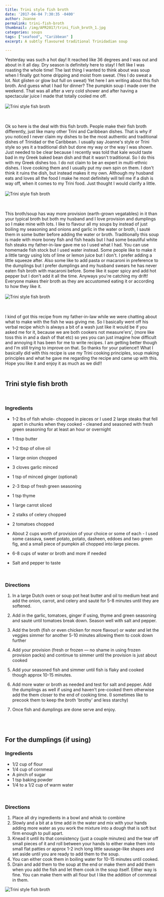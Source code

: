 ```yaml
---
title: Trini style fish broth
date: '2017-04-04 7:30:35 -0400'
author: Joanne
permalink: trini-fish-broth
thumbnail: /img/APR2017/trini_fish_broth_1.jpg
categories: soups
tags: ["seafood", "Caribbean" ]
excerpt: A subtly flavoured traditional Trinidadian soup

---
```


Yesterday was such a hot day! It reached like 36 degrees and I was out and about in it all day. Dry season is definitely here to stay! I felt like I was roasting the whole time! The last thing I wanted to think about was soup when I finally got home dripping and moist from sweat. (Yes I do sweat a lot. Not glisten or glow but full on sweat) Yet here I am writing about this fish broth.  And guess what I had for dinner? The pumpkin soup I made over the weekend.  That was all after a very cold shower and after having a  spectacular juice I made that totally cooled me off.
<br>
<br>
![Trini style fish broth](/img/APR2017/trini_fish_broth_2.jpg)  
<br>
<br>

Ok so here is the deal with this fish broth.  People make their fish broth differently, just like many other Trini and Caribbean dishes. That is why if you noticed I never claim
my dishes to be the most authentic and traditional dishes of Trinidad or the Caribbean.  I usually say Joanne's style or Trini style so yes it a traditional dish but done my way or the way I was shown. Just needed to be clear because I recently was told that kale would taste bad in my Greek baked bean dish and that it wasn't traditional. So I do this with my Greek dishes too. I do not claim to be an expert in multi-ethnic dishes.  I love cooking them and I usually put my own spin on them.  I don't think it  ruins the dish, but instead makes it my own.  Although my husband eats and loves all the food I make he most definitely will tell me if a dish is way off, when it comes to my Trini food. Just thought I would clarify a little.
<br>
<br>
![Trini style fish broth](/img/APR2017/trini_fish_broth_3.jpg)  
<br>
<br>

This broth/soup has way more provision (earth-grown vegatables) in it than your typical broth but both my husband and I love provision and dumplings so I make mine with lots.  I like to flavour all my soups by instead of just boiling my seasoning and onions and garlic in the water or broth, I sauté them in some butter before adding the water or broth. Traditionally this soup is made with more boney fish and fish heads but I had some beautiful white fish steaks my father-in-law gave me so I used what I had.  You can use homemade fish stock but I used water instead. Some people like to make it a little tangy using lots of lime or lemon juice but I don't.  I prefer adding a little squeeze after.  Also some like to add pasta or macaroni in preference to the dumplings but I prefer dumplings and my husband swears he has never eaten fish broth with macaroni before. Some like it super spicy and add hot pepper but I don't add it all the time.  Anyways you're catching my drift! Everyone makes their broth as they are accustomed eating it or according to how they like it.
<br>
<br>
![Trini style fish broth](/img/APR2017/trini_fish_broth_4.jpg)  
<br>
<br>

I kind of got this recipe from my father-in-law while we were chatting about what to make with the fish he was giving me.  So I basically went off his verbal recipe which is always a bit of a wash just like it would be if you asked me for it, because we are both cookers not measure'ers', (more like toss this in and a dash of that etc) so yes you can just imagine how difficult and annoying it has been for me to write recipes. I am getting better though and I'm still trying to improve on that. So thanks for your patience!! What I basically did with this recipe is use my Trini cooking principles, soup making principles and what he gave me regarding the recipe and came up with this.  Hope you like it and enjoy it as much as we did!!
<br>
<br>

## Trini style fish broth
<br>

### Ingredients

* 1-2 lbs of fish whole- chopped in pieces or I used 2 large steaks that fell apart in chunks when they cooked - cleaned and seasoned with fresh green seasoning for at least an hour or overnight

* 1 tbsp butter

* 1-2 tbsp of olive oil

* 1 large onion chopped

* 3 cloves garlic minced

* 1 tsp of minced ginger (optional)

* 2-3 tbsp of fresh green seasoning

* 1 tsp thyme

* 1 large carrot sliced

* 2 stalks of celery chopped

* 2 tomatoes chopped

* About 2 cups worth of provision of your choice or some of each - I used some cassava, sweet potato, potato, dasheen, eddoes and two green fig, and a small piece of pumpkin all chopped into large pieces.

* 6-8 cups of water or broth and more if needed

* Salt and pepper to taste
<br>


### Directions

1. In a large Dutch oven or soup pot heat butter and oil to medium heat and add the onion, carrot, and celery and sauté for 5-8 minutes until they are softened.

1. Add in the garlic, tomatoes, ginger if using, thyme and green seasoning and sauté until tomatoes break down. Season well with salt and pepper.

1. Add the broth (fish or even chicken for more flavour) or water and let the veggies simmer for another 5-10 minutes allowing them to cook down further

1. Add your provision (fresh or frozen &mdash; no shame in using frozen provision packs) and continue to simmer until the provision is just about cooked

1. Add your seasoned fish and simmer until fish is flaky and cooked though approx 10-15 minutes.  

1. Add more water or broth as needed and test for salt and pepper. Add the dumplings as well if using and haven't pre-cooked them otherwise add the them closer to the end of cooking time. (I sometimes like to precook them to keep the broth 'brothy' and less starchy)

1. Once fish and dumplings are done serve and enjoy.
<br>
<br>

## For the dumplings (if using)

### Ingredients

* 1/2 cup of flour
* 1/4 cup of cornmeal
* A pinch of sugar
* 1 tsp baking powder
* 1/4 to a 1/2 cup of warm water
<br>

### Directions

1. Place all dry ingredients in a  bowl and whisk to combine
2. Slowly and a bit at a time add in the water and mix with your hands adding more water as you work the mixture into a dough that is soft but firm enough to pull apart.
3. Knead it until its that consistency (just a couple minutes) and the tear off small pieces of it and roll between your hands to either make them into small flat patties or approx 1-2 inch long little sausage-like shapes and set aside until you are ready to add them to the soup.  
4. You can either cook them in boiling water for 10-15 minutes until cooked.  
5. Drain and add them to the soup at the end or make them and add them when you add the fish and let them cook in the soup itself.  Either way is fine.  You can make them with all flour but I like the addition of cornmeal in them.  

![Trini style fish broth](/img/APR2017/trini_fish_broth_5.jpg)
